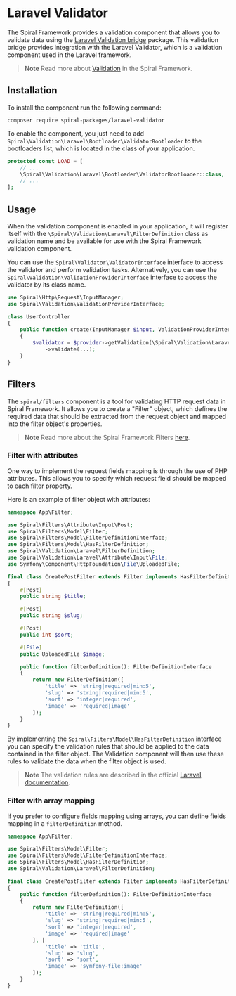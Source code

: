 # Laravel Validator

The Spiral Framework provides a validation component that allows you to validate data using
the [Laravel Validation bridge](https://github.com/spiral-packages/laravel-validator) package. This validation bridge
provides integration with the Laravel Validator, which is a validation component used in the Laravel framework.

> **Note**
> Read more about [Validation](factory.md) in the Spiral Framework.

## Installation

To install the component run the following command:

```terminal
composer require spiral-packages/laravel-validator
```

To enable the component, you just need to add `Spiral\Validation\Laravel\Bootloader\ValidatorBootloader` to the
bootloaders list, which is located in the class of your application.

```php app/src/Application/Kernel.php
protected const LOAD = [
    // ...
    \Spiral\Validation\Laravel\Bootloader\ValidatorBootloader::class,
    // ...
];
```

## Usage

When the validation component is enabled in your application, it will register itself with
the `\Spiral\Validation\Laravel\FilterDefinition` class as validation name and be available for use with the Spiral
Framework validation component.

You can use the `Spiral\Validator\ValidatorInterface` interface to access the validator and perform validation tasks.
Alternatively, you can use the `Spiral\Validation\ValidationProviderInterface` interface to access the validator by its
class name.

```php
use Spiral\Http\Request\InputManager;
use Spiral\Validation\ValidationProviderInterface;

class UserController
{
    public function create(InputManager $input, ValidationProviderInterface $provider)
    {
        $validator = $provider->getValidation(\Spiral\Validation\Laravel\FilterDefinition::class)
            ->validate(...);
    }
}
```

## Filters

The `spiral/filters` component is a tool for validating HTTP request data in Spiral Framework. It allows you to create
a "Filter" object, which defines the required data that should be extracted from the request object and mapped into the
filter object's properties.

> **Note**
> Read more about the Spiral Framework Filters [here](../filters/filter.md).

### Filter with attributes

One way to implement the request fields mapping is through the use of PHP attributes. This allows you to specify which
request field should be mapped to each filter property.

Here is an example of filter object with attributes:

```php
namespace App\Filter;

use Spiral\Filters\Attribute\Input\Post;
use Spiral\Filters\Model\Filter;
use Spiral\Filters\Model\FilterDefinitionInterface;
use Spiral\Filters\Model\HasFilterDefinition;
use Spiral\Validation\Laravel\FilterDefinition;
use Spiral\Validation\Laravel\Attribute\Input\File;
use Symfony\Component\HttpFoundation\File\UploadedFile;

final class CreatePostFilter extends Filter implements HasFilterDefinition
{
    #[Post]
    public string $title;

    #[Post]
    public string $slug;

    #[Post]
    public int $sort;

    #[File]
    public UploadedFile $image;

    public function filterDefinition(): FilterDefinitionInterface
    {
        return new FilterDefinition([
            'title' => 'string|required|min:5',
            'slug' => 'string|required|min:5',
            'sort' => 'integer|required',
            'image' => 'required|image'
        ]);
    }
}
```

By implementing the `Spiral\Filters\Model\HasFilterDefinition` interface you can specify the validation rules that
should be applied to the data contained in the filter object. The Validation component will then use these rules to
validate the data when the filter object is used.

> **Note**
> The validation rules are described in the official
> [Laravel documentation](https://laravel.com/docs/9.x/validation#available-validation-rules).

### Filter with array mapping

If you prefer to configure fields mapping using arrays, you can define fields mapping in a `filterDefinition` method.

```php
namespace App\Filter;

use Spiral\Filters\Model\Filter;
use Spiral\Filters\Model\FilterDefinitionInterface;
use Spiral\Filters\Model\HasFilterDefinition;
use Spiral\Validation\Laravel\FilterDefinition;

final class CreatePostFilter extends Filter implements HasFilterDefinition
{
    public function filterDefinition(): FilterDefinitionInterface
    {
        return new FilterDefinition([
            'title' => 'string|required|min:5',
            'slug' => 'string|required|min:5',
            'sort' => 'integer|required',
            'image' => 'required|image'
        ], [
            'title' => 'title',
            'slug' => 'slug',
            'sort' => 'sort',
            'image' => 'symfony-file:image'
        ]);
    }
}
```